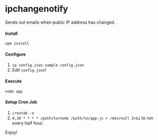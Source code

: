 ipchangenotify
==============

Sends out emails when public IP address has changed.

#### Install

`npm install`

#### Configure

1. `cp config.json.sample config.json`
1. Edit `config.json`!

#### Execute

`node app`

#### Setup Cron Job

1. `crontab -e`
1. `0,30 * * * * /path/to/node /path/to/app.js > /dev/null 2>&1` to run every half hour.


Enjoy!
